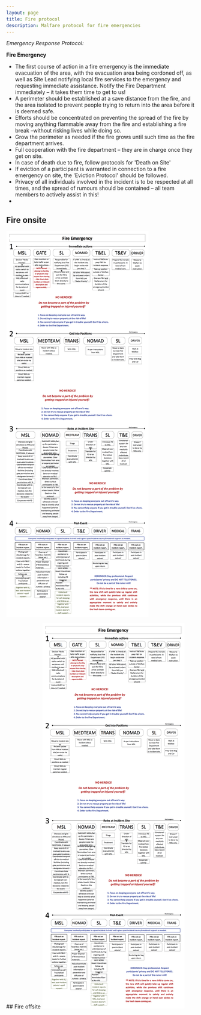 ```yaml
---
layout: page
title: Fire protocol
description: Malfare protocol for fire emergencies
---
```

_Emergency Response Protocol:_

**Fire Emergency**

- The first course of action in a fire emergency is the immediate evacuation of the area, with the evacuation area being cordoned off, as well as Site Lead notifying local fire services to the emergency and requesting immediate assistance. Notify the Fire Department immediately – it takes them time to get to us!
- A perimeter should be established at a save distance from the fire, and the area isolated to prevent people trying to return into the area before it is deemed safe.
- Efforts should be concentrated on preventing the spread of the fire by moving anything flammable away from the fire and establishing a fire break –without risking lives while doing so.
- Grow the perimeter as needed if the fire grows until such time as the fire department arrives.
- Full cooperation with the fire department – they are in charge once they get on site.
- In case of death due to fire, follow protocols for 'Death on Site'
- If eviction of a participant is warranted in connection to a fire emergency on site, the 'Eviction Protocol' should be followed.
- Privacy of all individuals involved in the incident is to be respected at all times, and the spread of rumours should be contained – all team members to actively assist in this!
- 

## Fire onsite
![Fire onsite](img/fire-onsite.png "Onsite fire")

## Fire offsite
![Fire offsite](img/fire-offsite.png "Offsite fire")
­­­

